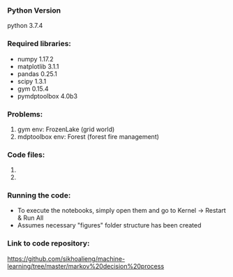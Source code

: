 ### Python Version
python 3.7.4

### Required libraries:
* numpy 1.17.2
* matplotlib 3.1.1
* pandas 0.25.1
* scipy 1.3.1
* gym 0.15.4
* pymdptoolbox 4.0b3
	
### Problems:
1. gym env: FrozenLake (grid world)
2. mdptoolbox env: Forest (forest fire management)

### Code files:
1. 
2. 

### Running the code:
* To execute the notebooks, simply open them and go to Kernel -> Restart & Run All
* Assumes necessary "figures" folder structure has been created

### Link to code repository:
https://github.com/sikhoalieng/machine-learning/tree/master/markov%20decision%20process

